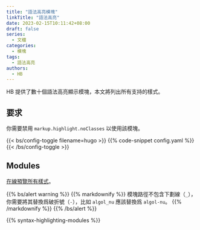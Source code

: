 ```yaml
---
title: "語法高亮模塊"
linkTitle: "語法高亮"
date: 2023-02-15T10:11:42+08:00
draft: false
series:
  - 文檔
categories:
  - 模塊
tags:
  - 語法高亮
authors:
  - HB
---
```


HB 提供了數十個語法高亮顯示模塊，本文將列出所有支持的樣式。

<!--more-->

## 要求

你需要禁用 `markup.highlight.noClasses` 以使用該模塊。

{{< bs/config-toggle filename=hugo >}}
{{% code-snippet config.yaml %}}
{{< /bs/config-toggle >}}

## Modules

[在線預覽所有樣式](https://xyproto.github.io/splash/docs/all.html)。

{{% bs/alert warning %}}
{{% markdownify %}}
模塊路徑不包含下劃線（`_`），你需要將其替換爲破折號（`-`），比如 `algol_nu` 應該替換爲 `algol-nu`。
{{% /markdownify %}}
{{% /bs/alert %}}

{{% syntax-highlighting-modules %}}
